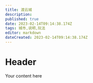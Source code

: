 ```yaml
---
title: 渡云城
description: 
published: true
date: 2023-02-14T09:14:38.174Z
tags: 城市,说明,玩法
editor: markdown
dateCreated: 2023-02-14T09:14:38.174Z
---
```


# Header
Your content here